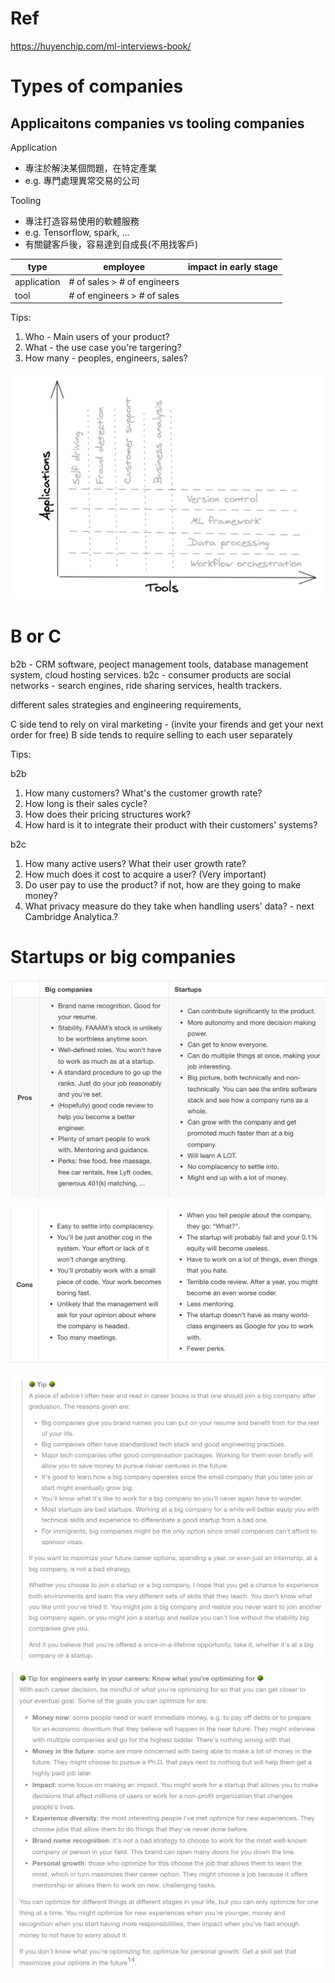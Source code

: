 # Ref

https://huyenchip.com/ml-interviews-book/

# Types of companies

## Applicaitons companies vs tooling companies

Application 

- 專注於解決某個問題，在特定產業 
- e.g. 專門處理異常交易的公司

Tooling 

- 專注打造容易使用的軟體服務
- e.g. Tensorflow, spark, ...
- 有關鍵客戶後，容易達到自成長(不用找客戶)


type|employee|impact in early stage|
-----|-----|-----------------------|
application|# of sales > # of engineers|
tool|# of engineers > # of sales|

Tips:

1. Who - Main users of your product?
2. What - the use case you're targering?
3. How many - peoples, engineers, sales?

<img src='./assets/jc_1.png'></img>

# B or C 

b2b - CRM software, peoject management tools, database management system, cloud hosting services.
b2c - consumer products are social networks - search engines, ride sharing services, health trackers.

different sales strategies and engineering requirements, 

C side tend to rely on viral marketing - (invite your firends and get your next order for free)
B side tends to require selling to each user separately

Tips:

b2b

1. How many customers? What's the customer growth rate?
2. How long is their sales cycle?
3. How does their pricing structures work?
4. How hard is it to integrate their product with their customers' systems?


b2c

1. How many active users? What their user growth rate?
2. How much does it cost to acquire a user? (Very important)
3. Do user pay to use the product? if not, how are they going to make money?
4. What privacy measure do they take when handling users' data? - next Cambridge Analytica.?


# Startups or big companies

<img src='./assets/jc_2.png'></img>

<img src='./assets/jc_3.png'></img>

<img src='./assets/jc_4.png'></img>

<img src='./assets/jc_5.png'></img>

